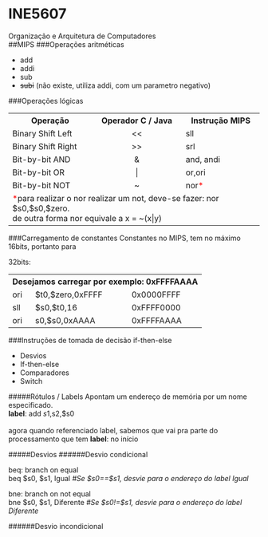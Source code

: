 # INE5607
Organização e Arquitetura de Computadores
<br />
##MIPS
###Operações aritméticas
<ul><li>add</li>
    <li>addi</li>
    <li>sub</li>
    <li><strike>subi</strike> (não existe, utiliza addi, com um parametro negativo)</li>
</ul>

###Operações lógicas
<table>
<tr><th>Operação</th><th>Operador C / Java</th><th>Instrução MIPS</th></tr>
<tr><td>Binary Shift Left</td><td align="center"> << </td><td>sll</td></tr>
<tr><td>Binary Shift Right</td><td align="center"> >> </td><td>srl</td></tr>
<tr><td>Bit-by-bit AND </td><td align="center"> & </td><td>and, andi</td></tr>
<tr><td>Bit-by-bit OR</td><td align="center"> | </td><td>or,ori</td></tr>
<tr><td>Bit-by-bit NOT</td><td align="center"> ~ </td><td>nor<span style="color:red;">*</span></td></tr>
<tr><td colspan="3"><span style="color:red;">*</span>para realizar o nor realizar um not, deve-se fazer: nor $s0,$s0,$zero. <br /> 
                    de outra forma nor equivale a x = ~(x|y)
    </td>
</tr>
</table>

###Carregamento de constantes
Constantes no MIPS, tem no máximo 16bits, portanto para<br />

32bits:<br />
<table>
<tr><th colspan="3">Desejamos carregar por exemplo: 0xFFFFAAAA</th></tr>
<tr><td>ori</td><td>$t0,$zero,0xFFFF</td><td>0x0000FFFF</td></tr>
<tr><td>sll</td><td>$s0,$t0,16</td><td>0xFFFF0000</td></tr>
<tr><td>ori</td><td>s0,$s0,0xAAAA</td><td>0xFFFFAAAA</td></tr>
</table>

###Instruções de tomada de decisão if-then-else
<ul>
<li>Desvios</li>
<li>If-then-else</li>
<li>Comparadores</li>
<li>Switch</li>
</ul>

#####Rótulos / Labels
Apontam um endereço de memória por um nome especificado.<br />
<b>label</b>: add $s1,$s2,$s0<br /><br />
agora quando referenciado label, sabemos que vai pra parte do processamento que tem <b>label</b>: no início

#####Desvios
######Desvio condicional<br />
<p>
beq: branch on equal<br />
beq $s0, $s1, Igual <i>#Se $s0==$s1, desvie para o endereço do label Igual</i><br />
</p>
<p>
bne: branch on not equal<br />
bne $s0, $s1, Diferente <i>#Se $s0!=$s1, desvie para o endereço do label Diferente</i><br />
</p>

######Desvio incondicional<br />

